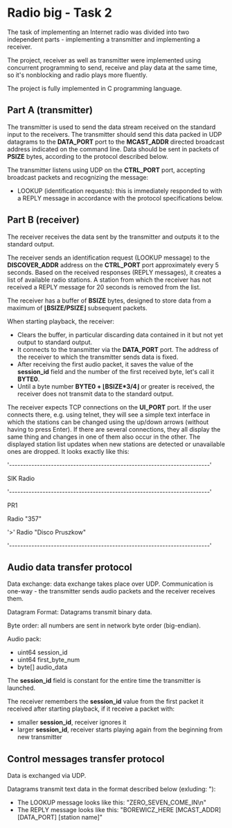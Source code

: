 # Radio big - Task 2

The task of implementing an Internet radio was divided into two independent parts - implementing a transmitter and implementing a receiver.

The project, receiver as well as transmitter were implemented using concurrent programming to send, receive and play data at the same time, so it's nonblocking and radio plays more fluently.

The project is fully implemented in C programming language.

## Part A (transmitter)

The transmitter is used to send the data stream received on the standard input to the receivers. 
The transmitter should send this data packed in UDP datagrams to the **DATA_PORT** port to the **MCAST_ADDR** directed broadcast address indicated on the command line.
Data should be sent in packets of **PSIZE** bytes, according to the protocol described below.

The transmitter listens using UDP on the **CTRL_PORT** port, accepting broadcast packets and recognizing the message:
- LOOKUP (identification requests): this is immediately responded to with a REPLY message in accordance with the protocol specifications below.

## Part B (receiver)

The receiver receives the data sent by the transmitter and outputs it to the standard output.

The receiver sends an identification request (LOOKUP message) to the **DISCOVER_ADDR** address on the **CTRL_PORT** port approximately every 5 seconds. 
Based on the received responses (REPLY messages), it creates a list of available radio stations. 
A station from which the receiver has not received a REPLY message for 20 seconds is removed from the list.

The receiver has a buffer of **BSIZE** bytes, designed to store data from a maximum of **⌊BSIZE/PSIZE⌋** subsequent packets.

When starting playback, the receiver:
- Clears the buffer, in particular discarding data contained in it but not yet output to standard output.
- It connects to the transmitter via the **DATA_PORT** port. The address of the receiver to which the transmitter sends data is fixed.
- After receiving the first audio packet, it saves the value of the **session_id** field and the number of the first received byte, let's call it **BYTE0**.
- Until a byte number **BYTE0 + ⌊BSIZE*3/4⌋** or greater is received, the receiver does not transmit data to the standard output.

The receiver expects TCP connections on the **UI_PORT** port. 
If the user connects there, e.g. using telnet, they will see a simple text interface in which the stations can be changed using the up/down arrows (without having to press Enter). 
If there are several connections, they all display the same thing and changes in one of them also occur in the other. 
The displayed station list updates when new stations are detected or unavailable ones are dropped. 
It looks exactly like this:

'------------------------------------------------------------------------'

 SIK Radio

'------------------------------------------------------------------------'

PR1

Radio "357"

 '>' Radio "Disco Pruszkow"

'------------------------------------------------------------------------'

## Audio data transfer protocol

Data exchange: data exchange takes place over UDP. Communication is one-way - the transmitter sends audio packets and the receiver receives them.

Datagram Format: Datagrams transmit binary data.

Byte order: all numbers are sent in network byte order (big-endian).

Audio pack:
- uint64 session_id
- uint64 first_byte_num
- byte[] audio_data
 
The **session_id** field is constant for the entire time the transmitter is launched.

The receiver remembers the **session_id** value from the first packet it received after starting playback, if it receive a packet with:
- smaller **session_id**, receiver ignores it
- larger **session_id**, receiver starts playing again from the beginning from new transmitter

## Control messages transfer protocol

Data is exchanged via UDP.

Datagrams transmit text data in the format described below (exluding: "):
- The LOOKUP message looks like this: "ZERO_SEVEN_COME_IN\n"
- The REPLY message looks like this: "BOREWICZ_HERE [MCAST_ADDR] [DATA_PORT] [station name]"
